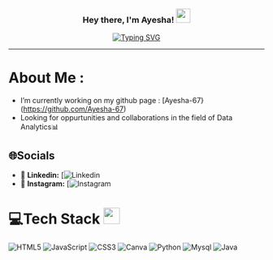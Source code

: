 <h3 align="center">
  Hey there, I'm Ayesha!
  <img src="https://media.giphy.com/media/hvRJCLFzcasrR4ia7z/giphy.gif" width="28">
</h3>
<p align="center">
  <a href="https://git.io/typing-svg"><img src="https://readme-typing-svg.herokuapp.com?font=Fira+Code&pause=1000&random=false&width=435&lines=Welcome+to+my+Github+Page" alt="Typing SVG" /></a>
</p>

---
<div align="left">
  
# About Me :
- I’m currently working on my github page : [Ayesha-67}(https://github.com/Ayesha-67)
- Looking for oppurtunities and collaborations in the field of Data Analytics📊

## 🌐Socials  
 - 💼 **Linkedin:** [![Linkedin](https://www.linkedin.com/in/ayesha67?utm_source=share&utm_campaign=share_via&utm_content=profile&utm_medium=android_app)
 - 📸 **Instagram:** [![Instagram](https://www.instagram.com/__ayesh_7?igsh=OGQ5ZDc2ODk2ZA==)

# 💻Tech Stack <img src = "https://media2.giphy.com/media/QssGEmpkyEOhBCb7e1/giphy.gif?cid=ecf05e47a0n3gi1bfqntqmob8g9aid1oyj2wr3ds3mg700bl&rid=giphy.gif" width = 32px> 
![HTML5](https://img.shields.io/badge/html5-%23E34F26.svg?style=for-the-badge&logo=html5&logoColor=white) ![JavaScript](https://img.shields.io/badge/javascript-%23323330.svg?style=for-the-badge&logo=javascript&logoColor=%23F7DF1E) ![CSS3](https://img.shields.io/badge/css3-%231572B6.svg?style=for-the-badge&logo=css3&logoColor=white) ![Canva](https://img.shields.io/badge/Canva-%2300C4CC.svg?style=for-the-badge&logo=Canva&logoColor=white) ![Python](https://img.shields.io/badge/python?style=for-the-badge&logo=python&logoColor=white) ![Mysql](https://img.shields.io/badge/Mysql?style=for-the-badge&logo=Mysql&logoColor=white) ![Java](https://img.shields.io/badge/Java?style=for-the-badge&logo=Java&logoColor=white) 
